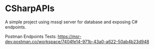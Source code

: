 # CSharpAPIs
A simple project using mssql server for database and exposing C# endpoints.

Postman Endpoints Tests: https://msr-dev.postman.co/workspace/7404fe14-971b-43a0-a622-50ab4b23d948
